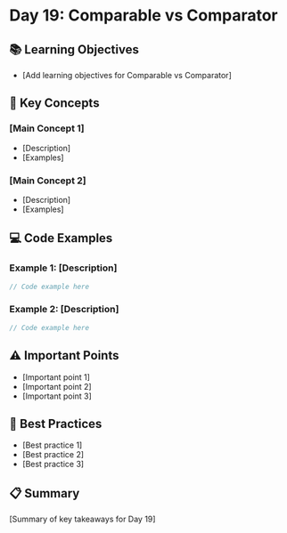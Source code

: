 # Day 19: Comparable vs Comparator

## 📚 Learning Objectives
- [Add learning objectives for Comparable vs Comparator]

## 🔧 Key Concepts

### [Main Concept 1]
- [Description]
- [Examples]

### [Main Concept 2]
- [Description]
- [Examples]

## 💻 Code Examples

### Example 1: [Description]
```java
// Code example here
```

### Example 2: [Description]
```java
// Code example here
```

## ⚠️ Important Points
- [Important point 1]
- [Important point 2]
- [Important point 3]

## 🎯 Best Practices
- [Best practice 1]
- [Best practice 2]
- [Best practice 3]

## 📋 Summary
[Summary of key takeaways for Day 19]
